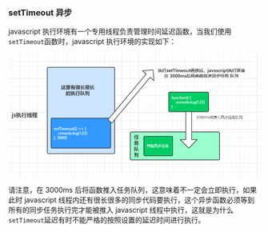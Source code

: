 ### setTimeout 异步

javascript 执行环境有一个专用线程负责管理时间延迟函数，当我们使用`setTimeout`函数时，javascript 执行环境的实现如下：

![avatar](./imgs/event-loop.4.png)

请注意，在 3000ms 后将函数推入任务队列，这意味着不一定会立即执行，如果此时 javascript 线程内还有很长很多的同步代码要执行，这个异步函数必须等到所有的同步任务执行完才能被推入 javascript 线程中执行，这就是为什么`setTimeout`延迟有时不能严格的按照设置的延迟时间进行执行。
